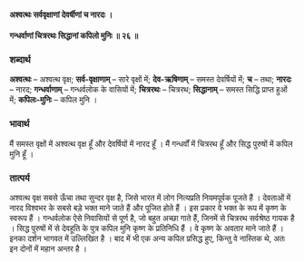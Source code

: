 #### अश्वत्थः सर्ववृक्षाणां देवर्षीणां च नारदः ।
#### गन्धर्वाणां चित्ररथः सिद्धानां कपिलो मुनिः ॥ २६ ॥

### शब्दार्थ

**अश्वत्थः** – अश्वत्थ वृक्ष; **सर्व-वृक्षाणाम्** – सारे वृक्षों में; **देव-ऋषिणाम्** – समस्त देवर्षियों में; **च** – तथा; **नारदः** – नारद; **गन्धर्वाणाम्** – गन्धर्वलोक के वासियों में; **चित्ररथः** – चित्ररथ; **सिद्धानाम्** – समस्त सिद्धि प्राप्त हुओं में; **कपिलः-मुनिः** – कपिल मुनि ।

### भावार्थ

मैं समस्त वृक्षों में अश्वत्थ वृक्ष हूँ और देवर्षियों में नारद हूँ । मैं गन्धर्वों में चित्ररथ हूँ और सिद्ध पुरुषों में कपिल मुनि हूँ ।

### तात्पर्य

अश्वत्थ वृक्ष सबसे ऊँचा तथा सुन्दर वृक्ष है, जिसे भारत में लोग नित्यप्रति नियमपूर्वक पूजते हैं । देवताओं में नारद विश्वभर के सबसे बड़े भक्त माने जाते हैं और पूजित होते हैं । इस प्रकार वे भक्त के रूप में कृष्ण के स्वरूप हैं । गन्धर्वलोक ऐसे निवासियों से पूर्ण है, जो बहुत अच्छा गाते हैं, जिनमें से चित्ररथ सर्वश्रेष्ठ गायक है । सिद्ध पुरुषों में से देवहूति के पुत्र कपिल मुनि कृष्ण के प्रतिनिधि हैं । वे कृष्ण के अवतार माने जाते हैं । इनका दर्शन भागवत में उल्लिखित है । बाद में भी एक अन्य कपिल प्रसिद्ध हुए, किन्तु वे नास्तिक थे, अतः इन दोनों में महान अन्तर है ।
